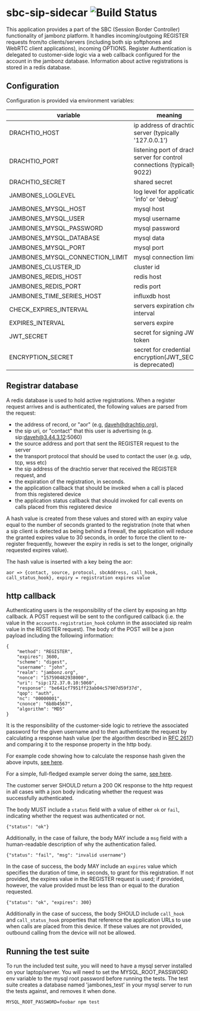 # sbc-sip-sidecar ![Build Status](https://github.com/jambonz/sbc-sip-sidecar/workflows/CI/badge.svg)

This application provides a part of the SBC (Session Border Controller) functionality of jambonz platform. It handles incoming/outgoing REGISTER requests from/to clients/servers (including both sip softphones and WebRTC client applications), incoming OPTIONS. Register Authentication is delegated to customer-side logic via a web callback configured for the account in the jambonz database.  Information about active registrations is stored in a redis database.

## Configuration

Configuration is provided via environment variables:

| variable | meaning | required?|
|----------|----------|---------|
|DRACHTIO_HOST| ip address of drachtio server (typically '127.0.0.1')|yes|
|DRACHTIO_PORT| listening port of drachtio server for control connections (typically 9022)|yes|
|DRACHTIO_SECRET| shared secret|yes|
|JAMBONES_LOGLEVEL| log level for application, 'info' or 'debug'|no|
|JAMBONES_MYSQL_HOST| mysql host|yes|
|JAMBONES_MYSQL_USER| mysql username|yes|
|JAMBONES_MYSQL_PASSWORD|  mysql password|yes|
|JAMBONES_MYSQL_DATABASE| mysql data|yes|
|JAMBONES_MYSQL_PORT| mysql port |no|
|JAMBONES_MYSQL_CONNECTION_LIMIT| mysql connection limit |no|
|JAMBONES_CLUSTER_ID| cluster id |no|
|JAMBONES_REDIS_HOST| redis host|yes|
|JAMBONES_REDIS_PORT|redis port|no|
|JAMBONES_TIME_SERIES_HOST| influxdb host |yes|
|CHECK_EXPIRES_INTERVAL| servers expiration check interval |no|
|EXPIRES_INTERVAL| servers expire |no|
|JWT_SECRET| secret for signing JWT token |yes|
|ENCRYPTION_SECRET| secret for credential encryption(JWT_SECRET is deprecated) |yes|

## Registrar database

A redis database is used to hold active registrations. When a register request arrives and is authenticated, the following values are parsed from the request:
- the address of record, or "aor" (e.g, daveh@drachtio.org),
- the sip uri, or "contact" that this user is advertising (e.g. sip:daveh@3.44.3.12:5060)
- the source address and port that sent the REGISTER request to the server
- the transport protocol that should be used to contact the user (e.g. udp, tcp, wss etc)
- the sip address of the drachtio server that received the REGISTER request, and
- the expiration of the registration, in seconds.
- the application callback that should be invoked when a call is placed from this registered device
- the application status callback that should invoked for call events on calls placed from this registered device

A hash value is created from these values and stored with an expiry value equal to the number of seconds granted to the registration (note that when a sip client is detected as being behind a firewall, the application will reduce the granted expires value to 30 seconds, in order to force the client to re-register frequently, however the expiry in redis is set to the longer, originally requested expires value).

The hash value is inserted with a key being the aor:
```
aor => {contact, source, protocol, sbcAddress, call_hook, call_status_hook}, expiry = registration expires value
```

## http callback
Authenticating users is the responsibility of the client by exposing an http callback.  A POST request will be sent to the configured callback (i.e. the value in the `accounts.registration_hook` column in the associated sip realm value in the REGISTER request).  The body of the POST will be a json payload including the following information:
```
{
	"method": "REGISTER",
	"expires": 3600,
	"scheme": "digest",
	"username": "john",
	"realm": "jambonz.org",
	"nonce": "157590482938000",
	"uri": "sip:172.37.0.10:5060",
	"response": "be641cf7951ff23ab04c57907d59f37d",
	"qop": "auth",
	"nc": "00000001",
	"cnonce": "6b8b4567",
	"algorithm": "MD5"
}
```
It is the responsibility of the customer-side logic to retrieve the associated password for the given username and to then authenticate the request by calculating a response hash value (per the algorithm described in [RFC 2617](https://tools.ietf.org/html/rfc2617#section-3.2.2)) and comparing it to the response property in the http body.

For example code showing how to calculate the response hash given the above inputs, [see here](https://github.com/jambonz/customer-auth-server/blob/master/lib/utils.js).

For a simple, full-fledged example server doing the same, [see here](https://github.com/jambonz/customer-auth-server).

The customer server SHOULD return a 200 OK response to the http request in all cases with a json body indicating whether the request was successfully authenticated.

The body MUST include a `status` field with a value of either `ok` or `fail`, indicating whether the request was authenticated or not.
```
{"status": "ok"}
```

Additionally, in the case of failure, the body MAY include a `msg` field with a human-readable description of why the authentication failed.
```
{"status": "fail", "msg": "invalid username"}
```

In the case of success, the body MAY include an `expires` value which specifies the duration of time, in seconds, to grant for this registration.  If not provided, the expires value in the REGISTER request is used; if provided, however, the value provided must be less than or equal to the duration requested.
```
{"status": "ok", "expires": 300}
```

Additionally in the case of success, the body SHOULD include `call_hook` and `call_status_hook` properties that reference the application URLs to use when calls are placed from this device.  If these values are not provided, outbound calling from the device will not be allowed.

## Running the test suite
To run the included test suite, you will need to have a mysql server installed on your laptop/server. You will need to set the MYSQL_ROOT_PASSWORD env variable to the mysql root password before running the tests.  The test suite creates a database named 'jambones_test' in your mysql server to run the tests against, and removes it when done.
```
MYSQL_ROOT_PASSWORD=foobar npm test
```
